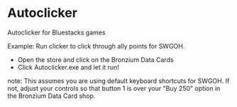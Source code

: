 # Autoclicker
Autoclicker for Bluestacks games

Example: Run clicker to click through ally points for SWGOH.
- Open the store and click on the Bronzium Data Cards
- Click Autoclicker.exe and let it run!

note: This assumes you are using default keyboard shortcuts for SWGOH.
If not, adjust your controls so that button 1 is over your "Buy 250" 
option in the Bronzium Data Card shop. 
